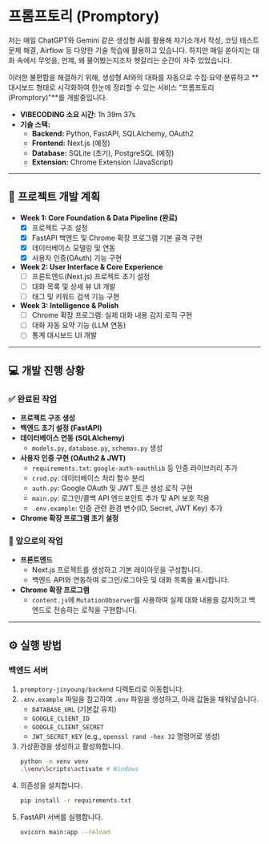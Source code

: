 # 프롬프토리 (Promptory)

저는 매일 ChatGPT와 Gemini 같은 생성형 AI를 활용해 자기소개서 작성, 코딩 테스트 문제 해결, Airflow 등 다양한 기술 학습에 활용하고 있습니다.
하지만 매일 쏟아지는 대화 속에서 무엇을, 언제, 왜 물어봤는지조차 헷갈리는 순간이 자주 있었습니다.

이러한 불편함을 해결하기 위해, 생성형 AI와의 대화를 자동으로 수집·요약·분류하고
**대시보드 형태로 시각화하여 한눈에 정리할 수 있는 서비스 “프롬프토리(Promptory)”**를 개발중입니다.

- **VIBECODING 소요 시간:** 1h 39m 37s
- **기술 스택:**
  - **Backend:** Python, FastAPI, SQLAlchemy, OAuth2
  - **Frontend:** Next.js (예정)
  - **Database:** SQLite (초기), PostgreSQL (예정)
  - **Extension:** Chrome Extension (JavaScript)

---

## 🚀 프로젝트 개발 계획

- **Week 1: Core Foundation & Data Pipeline (완료)**
  - [x] 프로젝트 구조 설정
  - [x] FastAPI 백엔드 및 Chrome 확장 프로그램 기본 골격 구현
  - [x] 데이터베이스 모델링 및 연동
  - [x] 사용자 인증(OAuth) 기능 구현

- **Week 2: User Interface & Core Experience**
  - [ ] 프론트엔드(Next.js) 프로젝트 초기 설정
  - [ ] 대화 목록 및 상세 뷰 UI 개발
  - [ ] 태그 및 키워드 검색 기능 구현

- **Week 3: Intelligence & Polish**
  - [ ] Chrome 확장 프로그램: 실제 대화 내용 감지 로직 구현
  - [ ] 대화 자동 요약 기능 (LLM 연동)
  - [ ] 통계 대시보드 UI 개발

---

## 💻 개발 진행 상황

### ✅ 완료된 작업

- **프로젝트 구조 생성**
- **백엔드 초기 설정 (FastAPI)**
- **데이터베이스 연동 (SQLAlchemy)**
  - `models.py`, `database.py`, `schemas.py` 생성
- **사용자 인증 구현 (OAuth2 & JWT)**
  - `requirements.txt`: `google-auth-oauthlib` 등 인증 라이브러리 추가
  - `crud.py`: 데이터베이스 처리 함수 분리
  - `auth.py`: Google OAuth 및 JWT 토큰 생성 로직 구현
  - `main.py`: 로그인/콜백 API 엔드포인트 추가 및 API 보호 적용
  - `.env.example`: 인증 관련 환경 변수(ID, Secret, JWT Key) 추가
- **Chrome 확장 프로그램 초기 설정**

### 📝 앞으로의 작업

- **프론트엔드**
  - Next.js 프로젝트를 생성하고 기본 레이아웃을 구성합니다.
  - 백엔드 API와 연동하여 로그인/로그아웃 및 대화 목록을 표시합니다.
- **Chrome 확장 프로그램**
  - `content.js`에 `MutationObserver`를 사용하여 실제 대화 내용을 감지하고 백엔드로 전송하는 로직을 구현합니다.

---

## ⚙️ 실행 방법

### 백엔드 서버

1. `promptory-jinyoung/backend` 디렉토리로 이동합니다.
2. `.env.example` 파일을 참고하여 `.env` 파일을 생성하고, 아래 값들을 채워넣습니다.
   - `DATABASE_URL` (기본값 유지)
   - `GOOGLE_CLIENT_ID`
   - `GOOGLE_CLIENT_SECRET`
   - `JWT_SECRET_KEY` (e.g., `openssl rand -hex 32` 명령어로 생성)
3. 가상환경을 생성하고 활성화합니다.
   ```bash
   python -m venv venv
   .\venv\Scripts\activate # Windows
   ```
4. 의존성을 설치합니다.
   ```bash
   pip install -r requirements.txt
   ```
5. FastAPI 서버를 실행합니다.
   ```bash
   uvicorn main:app --reload
   ```
